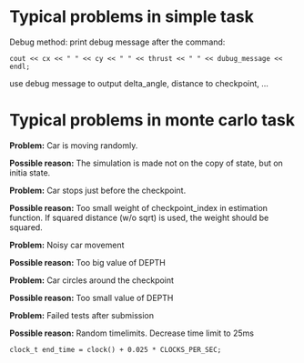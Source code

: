 # Typical problems in simple task

Debug method: print debug message after the command:

    cout << cx << " " << cy << " " << thrust << " " << dubug_message << endl;

use debug message to output delta_angle, distance to checkpoint, ... 


# Typical problems in monte carlo task

**Problem:** Car is moving randomly.

**Possible reason:** The simulation is made not on the copy of state, but on initia state.

**Problem:** Car stops just before the checkpoint.

**Possible reason:** Too small weight of checkpoint_index in estimation function.
If squared distance (w/o sqrt) is used, the weight should be squared.

**Problem:** Noisy car movement

**Possible reason:** Too big value of DEPTH

**Problem:** Car circles around the checkpoint

**Possible reason:** Too small value of DEPTH

**Problem:** Failed tests after submission

**Possible reason:** Random timelimits. Decrease time limit to 25ms

    clock_t end_time = clock() + 0.025 * CLOCKS_PER_SEC;


